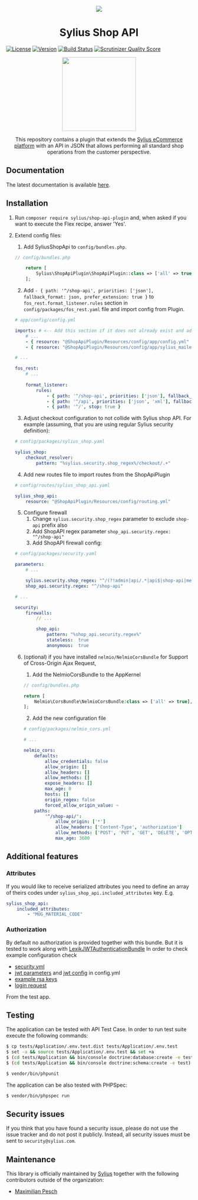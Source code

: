 <p align="center">
    <a href="https://sylius.com" target="_blank">
        <img src="https://demo.sylius.com/assets/shop/img/logo.png" />
    </a>
</p>

<h1 align="center">Sylius Shop API </h1>

[![License](https://img.shields.io/packagist/l/sylius/shop-api-plugin.svg)](https://packagist.org/packages/sylius/shop-api-plugin) [![Version](https://img.shields.io/packagist/v/sylius/shop-api-plugin.svg)](https://packagist.org/packages/sylius/shop-api-plugin) [![Build Status](https://travis-ci.org/Sylius/ShopApiPlugin.svg?branch=master)](https://travis-ci.org/Sylius/ShopApiPlugin) [![Scrutinizer Quality Score](https://img.shields.io/scrutinizer/g/Sylius/SyliusShopApiPlugin.svg)](https://scrutinizer-ci.com/g/Sylius/SyliusShopApiPlugin/)

<p align="center"><a href="https://sylius.com/plugins/" target="_blank"><img src="https://sylius.com/assets/badge-official-sylius-plugin.png" width="200"></a></p>

<p align="center">This repository contains a plugin that extends the <a href="https://github.com/Sylius/Sylius">Sylius eCommerce platform</a> with an API in JSON that allows performing all standard shop operations from the customer perspective.</p>

## Documentation

The latest documentation is available [here](https://app.swaggerhub.com/apis/Sylius/sylius-shop-api/1.0.0).

## Installation

1. Run `composer require sylius/shop-api-plugin` and, when asked if you want to execute the Flex recipe, answer 'Yes'.
2. Extend config files:
    1. Add SyliusShopApi to `config/bundles.php`.
    ```php
    // config/bundles.php
    
        return [
            Sylius\ShopApiPlugin\ShopApiPlugin::class => ['all' => true],
        ];
    ```
    2. Add `- { path: '^/shop-api', priorities: ['json'], fallback_format: json, prefer_extension: true }` to `fos_rest.format_listener.rules` 
    section in `config/packages/fos_rest.yaml` file and import config from Plugin.
    ```yml
    # app/config/config.yml
    
    imports: # <-- Add this section if it does not already exist and add the lines below
        # ...
        - { resource: "@ShopApiPlugin/Resources/config/app/config.yml" }
        - { resource: "@ShopApiPlugin/Resources/config/app/sylius_mailer.yml" }

    # ...
    
    fos_rest:
        # ...
        
        format_listener:
            rules:
                - { path: '^/shop-api', priorities: ['json'], fallback_format: json, prefer_extension: true } # <-- Add this
                - { path: '^/api', priorities: ['json', 'xml'], fallback_format: json, prefer_extension: true }
                - { path: '^/', stop: true }
    
    ```
    
    3. Adjust checkout configuration to not collide with Sylius shop API. For example
    (assuming, that you are using regular Sylius security definition):
    ```yml
    # config/packages/sylius_shop.yaml

    sylius_shop:
        checkout_resolver:
            pattern: "%sylius.security.shop_regex%/checkout/.+"
    ```

    4. Add new routes file to import routes from the ShopApiPlugin
    ```yml
    # config/routes/sylius_shop_api.yaml

    sylius_shop_api:
        resource: "@ShopApiPlugin/Resources/config/routing.yml"
    ```
    5. Configure firewall
        1. Change `sylius.security.shop_regex` parameter to exclude `shop-api` prefix also
        2. Add ShopAPI regex parameter `shop_api.security.regex: "^/shop-api"`
        3. Add ShopAPI firewall config:
    ```yml
    # config/packages/security.yaml

    parameters:
        # ...
    
        sylius.security.shop_regex: "^/(?!admin|api/.*|api$|shop-api|media/.*)[^/]++" # shop-api has been added inside the brackets
        shop_api.security.regex: "^/shop-api"

    # ... 

    security:
        firewalls:
            // ...
    
            shop_api:
                pattern: "%shop_api.security.regex%"
                stateless:  true
                anonymous:  true
    ```
    
    6. (optional) if you have installed `nelmio/NelmioCorsBundle` for Support of Cross-Origin Ajax Request,
        1. Add the NelmioCorsBundle to the AppKernel
    
        ```php
        // config/bundles.php
        
        return [
            Nelmio\CorsBundle\NelmioCorsBundle:class => ['all' => true],
        ];

        ```
    
        2. Add the new configuration file  
    
        ```yml
        # config/packages/nelmio_cors.yml
        
        # ...
        
        nelmio_cors:
            defaults:
                allow_credentials: false
                allow_origin: []
                allow_headers: []
                allow_methods: []
                expose_headers: []
                max_age: 0
                hosts: []
                origin_regex: false
                forced_allow_origin_value: ~
            paths:
                '^/shop-api/':
                    allow_origin: ['*']
                    allow_headers: ['Content-Type', 'authorization']
                    allow_methods: ['POST', 'PUT', 'GET', 'DELETE', 'OPTIONS']
                    max_age: 3600
        ```

## Additional features

### Attributes

If you would like to receive serialized attributes you need to define an array of theirs codes under `sylius_shop_api.included_attributes` key. E.g.
```yml
sylius_shop_api:
    included_attributes:
        - "MUG_MATERIAL_CODE"
```

### Authorization

By default no authorization is provided together with this bundle. But it is tested to work along with [LexikJWTAuthenticationBundle](https://github.com/lexik/LexikJWTAuthenticationBundle)
In order to check example configuration check 
 - [security.yml](https://github.com/Sylius/SyliusShopApiPlugin/blob/master/tests/Application/app/config/security.yml)
 - [jwt parameters](https://github.com/Sylius/SyliusShopApiPlugin/blob/master/tests/Application/app/config/config.yml#L4-L7) and [jwt config](https://github.com/Sylius/SyliusShopApiPlugin/blob/master/tests/Application/app/config/config.yml#L55-L59) in config.yml
 - [example rsa keys](https://github.com/Sylius/SyliusShopApiPlugin/tree/master/tests/Application/app/config/jwt)
 - [login request](https://github.com/Sylius/SyliusShopApiPlugin/blob/master/tests/Controller/CustomerShopApiTest.php#L52-L68)
 
From the test app.

## Testing

The application can be tested with API Test Case. In order to run test suite execute the following commands:

```bash
$ cp tests/Application/.env.test.dist tests/Application/.env.test
$ set -a && source tests/Application/.env.test && set +a
$ (cd tests/Application && bin/console doctrine:database:create -e test)
$ (cd tests/Application && bin/console doctrine:schema:create -e test)

$ vendor/bin/phpunit
```

The application can be also tested with PHPSpec:

```bash
$ vendor/bin/phpspec run
```

## Security issues

If you think that you have found a security issue, please do not use the issue tracker and do not post it publicly. 
Instead, all security issues must be sent to `security@sylius.com`.

## Maintenance

This library is officially maintained by [Sylius](https://sylius.com) together with the following contributors outside of the organization:
 * [Maximilian Pesch](https://github.com/mamazu)
